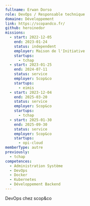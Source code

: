 ```yaml
---
fullname: Erwan Dorso
role: DevOps / Responsable technique
domaine: Développement
link: https://scopandco.fr/
github: heroinedor
missions:
  - start: 2022-12-05
    end: 2023-01-24
    status: independent
    employer: Maison de l'Initiative
    startups:
      - tchap
  - start: 2023-01-25
    end: 2024-07-11
    status: service
    employer: Scop&co
    startups:
      - eimis
  - start: 2023-12-04
    end: 2025-03-20
    status: service
    employer: Scop&co
    startups:
      - tchap
  - start: 2025-01-30
    end: 2025-09-30
    status: service
    employer: Scop&co
    startups:
      - opi-cloud
memberType: autre
previously:
  - tchap
competences:
  - Administration Système
  - DevOps
  - Docker
  - Kubernetes
  - Développement Backend
---
```

DevOps chez scop&co
